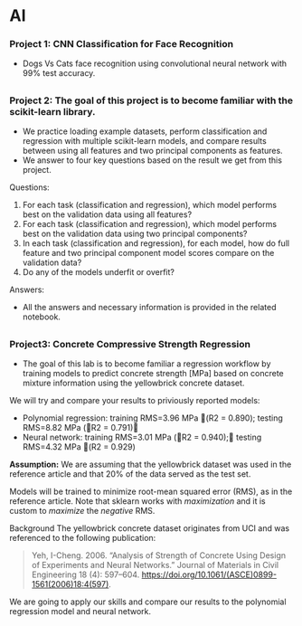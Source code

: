 # AI
### Project 1: CNN Classification for Face Recognition 
* Dogs Vs Cats face recognition using convolutional neural network with 99% test accuracy.
##
### Project 2: The goal of this project is to become familiar with the scikit-learn library.
* We practice loading example datasets, perform classification and regression with multiple scikit-learn models, and compare results between using all features and two principal components as features.
* We answer to four key questions based on the result we get from this project.

Questions:
1. For each task (classification and regression), which model performs best on the validation data using all features?
2. For each task (classification and regression), which model performs best on the validation data using two principal components?
3. In each task (classification and regression), for each model, how do full feature and two principal component model scores compare on the validation data?
4. Do any of the models underfit or overfit? 

Answers:
* All the answers and necessary information is provided in the related notebook.
##
### Project3: Concrete Compressive Strength Regression
* The goal of this lab is to become familiar a regression workflow by training models to predict concrete strength \[MPa\] based on concrete mixture information using the yellowbrick concrete dataset.

We will try and compare your results to priviously reported models:
- Polynomial regression: training RMS=3.96 MPa 􏰀(R2 = 0.890); testing RMS=8.82 MPa (􏰀R2 = 0.791)􏰁 
- Neural network: training RMS=3.01 MPa (􏰀R2 = 0.940);􏰁 testing RMS=4.32 MPa 􏰀(R2 = 0.929)

**Assumption:** We are assuming that the yellowbrick dataset was used in the reference article and that 20% of the data served as the test set.

Models will be trained to minimize root-mean squared error (RMS), as in the reference article. Note that sklearn works with *maximization* and it is custom to *maximize* the *negative* RMS.

Background
The yellowbrick concrete dataset originates from UCI and was referenced to the following publication:
>Yeh, I-Cheng. 2006. “Analysis of Strength of Concrete Using Design of Experiments and Neural Networks.” Journal of Materials in Civil Engineering 18 (4): 597–604. https://doi.org/10.1061/(ASCE)0899-1561(2006)18:4(597).

We are going to apply our skills and compare our results to the polynomial regression model and neural network.
##
